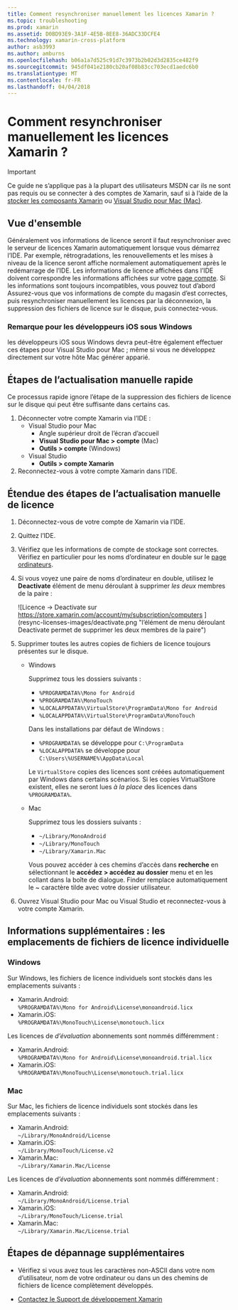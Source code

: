 ```yaml
---
title: Comment resynchroniser manuellement les licences Xamarin ?
ms.topic: troubleshooting
ms.prod: xamarin
ms.assetid: D0BD93E9-3A1F-4E5B-8EE8-36ADC33DCFE4
ms.technology: xamarin-cross-platform
author: asb3993
ms.author: amburns
ms.openlocfilehash: b06a1a7d525c91d7c3973b2b02d3d2835ce482f9
ms.sourcegitcommit: 945df041e2180cb20af08b83cc703ecd1aedc6b0
ms.translationtype: MT
ms.contentlocale: fr-FR
ms.lasthandoff: 04/04/2018
---
```

# <a name="how-do-i-manually-resynchronize-xamarin-licenses"></a>Comment resynchroniser manuellement les licences Xamarin ?

> [!IMPORTANT]
> Ce guide ne s’applique pas à la plupart des utilisateurs MSDN car ils ne sont pas requis ou se connecter à des comptes de Xamarin, sauf si à l’aide de la [stocker les composants Xamarin](https://components.xamarin.com/) ou [Visual Studio pour Mac (Mac)](~/cross-platform/get-started/requirements.md).




## <a name="overview"></a>Vue d'ensemble

Généralement vos informations de licence seront il faut resynchroniser avec le serveur de licences Xamarin automatiquement lorsque vous démarrez l’IDE. Par exemple, rétrogradations, les renouvellements et les mises à niveau de la licence seront affiche normalement automatiquement après le redémarrage de l’IDE. Les informations de licence affichées dans l’IDE doivent correspondre les informations affichées sur votre [page compte](https://store.xamarin.com/account/my/subscription/computers). Si les informations sont toujours incompatibles, vous pouvez tout d’abord Assurez-vous que vos informations de compte du magasin d’est correctes, puis resynchroniser manuellement les licences par la déconnexion, la suppression des fichiers de licence sur le disque, puis connectez-vous.

### <a name="note-for-ios-developers-on-windows"></a>Remarque pour les développeurs iOS sous Windows

les développeurs iOS sous Windows devra peut-être également effectuer ces étapes pour Visual Studio pour Mac ; même si vous ne développez directement sur votre hôte Mac générer apparié.

## <a name="quick-manual-refresh-steps"></a>Étapes de l’actualisation manuelle rapide

Ce processus rapide ignore l’étape de la suppression des fichiers de licence sur le disque qui peut être suffisante dans certains cas. 

1.  Déconnecter votre compte Xamarin via l’IDE :
    -   Visual Studio pour Mac
        -   Angle supérieur droit de l’écran d’accueil
        -   **Visual Studio pour Mac > compte** (Mac)
        -   **Outils > compte** (Windows)
    -   Visual Studio
        -   **Outils > compte Xamarin**
2.  Reconnectez-vous à votre compte Xamarin dans l’IDE.

## <a name="extended-manual-license-refresh-steps"></a>Étendue des étapes de l’actualisation manuelle de licence

1.  Déconnectez-vous de votre compte de Xamarin via l’IDE. 
2.  Quittez l’IDE.
3.  Vérifiez que les informations de compte de stockage sont correctes. Vérifiez en particulier pour les noms d’ordinateur en double sur le [page ordinateurs](https://store.xamarin.com/account/my/subscription/computers).

4.  Si vous voyez une paire de noms d’ordinateur en double, utilisez le **Deactivate** élément de menu déroulant à supprimer _les deux_ membres de la paire :
    
    ![Licence -> Deactivate sur https://store.xamarin.com/account/my/subscription/computers ] (resync-licenses-images/deactivate.png "l’élément de menu déroulant Deactivate permet de supprimer les deux membres de la paire")

5.  Supprimer toutes les autres copies de fichiers de licence toujours présentes sur le disque.
    -   Windows

        Supprimez tous les dossiers suivants :
        -   `%PROGRAMDATA%\Mono for Android`
        -   `%PROGRAMDATA%\MonoTouch`
        -   `%LOCALAPPDATA%\VirtualStore\ProgramData\Mono for Android`
        -   `%LOCALAPPDATA%\VirtualStore\ProgramData\MonoTouch`

        Dans les installations par défaut de Windows :
        -   `%PROGRAMDATA%` se développe pour `C:\ProgramData`
        -   `%LOCALAPPDATA%` se développe pour `C:\Users\%USERNAME%\AppData\Local`

        Le `VirtualStore` copies des licences sont créées automatiquement par Windows dans certains scénarios. Si les copies VirtualStore existent, elles ne seront lues _à la place_ des licences dans `%PROGRAMDATA%`.

    -   Mac

        Supprimez tous les dossiers suivants :

        -   `~/Library/MonoAndroid`
        -   `~/Library/MonoTouch`
        -   `~/Library/Xamarin.Mac`

        Vous pouvez accéder à ces chemins d’accès dans **recherche** en sélectionnant le **accédez > accédez au dossier** menu et en les collant dans la boîte de dialogue. Finder remplace automatiquement le ~ caractère tilde avec votre dossier utilisateur.

6.  Ouvrez Visual Studio pour Mac ou Visual Studio et reconnectez-vous à votre compte Xamarin.

## <a name="supplementary-information-individual-license-file-locations"></a>Informations supplémentaires : les emplacements de fichiers de licence individuelle

### <a name="windows"></a>Windows

Sur Windows, les fichiers de licence individuels sont stockés dans les emplacements suivants :

-   Xamarin.Android:  
     `%PROGRAMDATA%\Mono for Android\License\monoandroid.licx`
-   Xamarin.iOS:  
     `%PROGRAMDATA%\MonoTouch\License\monotouch.licx`

Les licences de *d’évaluation* abonnements sont nommés différemment :

-   Xamarin.Android:  
     `%PROGRAMDATA%\Mono for Android\License\monoandroid.trial.licx`
-   Xamarin.iOS:  
     `%PROGRAMDATA%\MonoTouch\License\monotouch.trial.licx`

### <a name="mac"></a>Mac

Sur Mac, les fichiers de licence individuels sont stockés dans les emplacements suivants :

-   Xamarin.Android:  
     `~/Library/MonoAndroid/License`
-   Xamarin.iOS:  
     `~/Library/MonoTouch/License.v2`
-   Xamarin.Mac:  
     `~/Library/Xamarin.Mac/License`

Les licences de *d’évaluation* abonnements sont nommés différemment :

-   Xamarin.Android:  
     `~/Library/MonoAndroid/License.trial`
-   Xamarin.iOS:  
     `~/Library/MonoTouch/License.trial`
-   Xamarin.Mac:  
     `~/Library/Xamarin.Mac/License.trial`

## <a name="additional-troubleshooting-steps"></a>Étapes de dépannage supplémentaires

-   Vérifiez si vous avez tous les caractères non-ASCII dans votre nom d’utilisateur, nom de votre ordinateur ou dans un des chemins de fichiers de licence complètement développés.

-   [Contactez le Support de développement Xamarin](http://xamarin.com/support)

